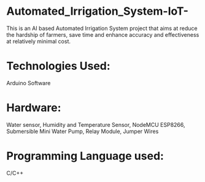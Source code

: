 # Automated_Irrigation_System-IoT-

This is an AI based Automated Irrigation System project that aims 
at  reduce the hardship of farmers, save time and enhance accuracy and effectiveness at relatively minimal cost.

# Technologies Used: 

Arduino Software

# Hardware: 

Water sensor, Humidity and Temperature Sensor, NodeMCU ESP8266, Submersible Mini Water Pump, Relay Module, Jumper Wires

# Programming Language used:

C/C++
